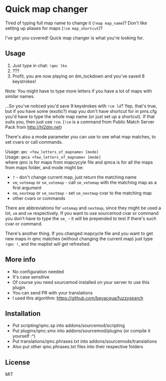# Quick map changer

Tired of typing full map name to change it (`!map map_name`)? Don't like
setting up aliases for maps (`!cm map_shortcut`)?

I've got you covered! Quick map changer is what you're looking for.


## Usage

1. Just type in chat: `!qmc lkn`
2. ???
3. Profit, you are now playing on dm_lockdown and you've saved 8 keystrokes!

Note: You might have to type more letters if you have a lot of maps with similar names.

...So you've noticed you'd save 9 keystrokes with `!cm ld`? Yep, that's true,
but if you have some (exotic?) map you don't have shortcut for in pms.cfg you'd
have to type the whole map name (or just set up a shortcut). If that suits you,
then just use `!cm`. (`!cm` is a command from Public Match Server Pack from
<http://hl2dm.net>)

There's also a mode parameter you can use to see what map matches, to set cvars
or call commands.

Usage: `qmc <few_letters_of_mapname> [mode]`<br>
Usage: `qmca <few_letters_of_mapname> [mode]`<br>
where qmc is for maps from mapcycyle file and qmca is for all the maps from
maps folder, and mode might be:
* `?` - don't change current map, just return the matching name
* `vm`, `votemap` or `sm_votemap` - call `sm_votemap` with the matching map as
  a first argument
* `nm`, `nextmap` or `sm_nextmap` - set `sm_nextmap` cvar to the matching map
* other cvars or commands

There are abbreviations for `votemap` and `nextmap`, since they might be used
a lot, `vm` and `nm` respectively. If you want to use sourcemod cvar or command
you don't have to type the `sm_` - it will be prepended to test if there's such
cvar or command.

There's another thing. If you changed mapcycle file and you want to get new
maps in qmc matches (without changing the current map) just type `!qmc !`, and the
maplist will get refreshed.

## More info

* No configuration needed
* It's case sensitive
* Of course you need sourcemod installed on your server to use this plugin
* You can send PR with your translations
* I used this algorithm: <https://github.com/bevacqua/fuzzysearch>


## Installation

* Put scripting/qmc.sp into addons/sourcemod/scripting
* Put plugins/qmc.smx into addons/sourcemod/plugins (or compile it yourself :^)
* Put translations/qmc.phrases.txt into addons/sourcemods/translations
* Also put other qmc.phrases.txt files into their respective folders


## License

MIT

